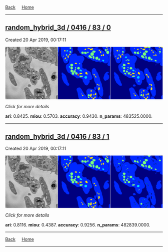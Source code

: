 
[Back](..)&nbsp;&nbsp;&nbsp;&nbsp;&nbsp;[Home](https://leapmanlab.github.io/snapshots)

---

<div class="summary"><a href="0"><h2>random_hybrid_3d / 0416 / 83 / 0</h2></a><p>Created 20 Apr 2019, 00:17:11
</p><a href="0"><img src="0/media/summary.png" align="center"></a><p>
<i>Click for more details</i>
</p></div>

**ari**: 0.8425. **miou**: 0.5703. **accuracy**: 0.9430. **n_params**: 483525.0000. 

---

<div class="summary"><a href="1"><h2>random_hybrid_3d / 0416 / 83 / 1</h2></a><p>Created 20 Apr 2019, 00:17:11
</p><a href="1"><img src="1/media/summary.png" align="center"></a><p>
<i>Click for more details</i>
</p></div>

**ari**: 0.8116. **miou**: 0.4387. **accuracy**: 0.9256. **n_params**: 482839.0000. 

---

[Back](..)&nbsp;&nbsp;&nbsp;&nbsp;&nbsp;[Home](https://leapmanlab.github.io/snapshots)

---